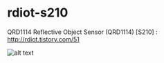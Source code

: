 # rdiot-s210
QRD1114 Reflective Object Sensor (QRD1114) [S210] : http://rdiot.tistory.com/51

![alt text](http://cfile7.uf.tistory.com/image/271DB95057CCD84A125BEC)
